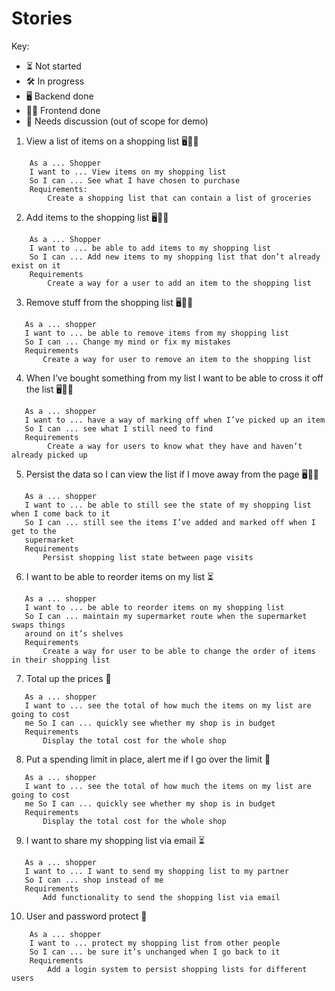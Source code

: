 # Stories

Key:
 - ⏳️ Not started
 - 🛠️ In progress
 - 🖥️ Backend done
 - 👩‍💻 Frontend done
 - 🤔 Needs discussion (out of scope for demo)

1. View a list of items on a shopping list 🖥️👩‍💻
```
    As a ... Shopper
    I want to ... View items on my shopping list
    So I can ... See what I have chosen to purchase
    Requirements:
        Create a shopping list that can contain a list of groceries
```

2. Add items to the shopping list 🖥️👩‍💻
```
    As a ... Shopper
    I want to ... be able to add items to my shopping list
    So I can ... Add new items to my shopping list that don’t already exist on it
    Requirements
        Create a way for a user to add an item to the shopping list
```


3. Remove stuff from the shopping list 🖥️👩‍💻
```
   As a ... shopper
   I want to ... be able to remove items from my shopping list
   So I can ... Change my mind or fix my mistakes
   Requirements
       Create a way for user to remove an item to the shopping list
```

4. When I’ve bought something from my list I want to be able to cross it off the list 🖥️👩‍💻
```
   As a ... shopper
   I want to ... have a way of marking off when I’ve picked up an item
   So I can ... see what I still need to find
   Requirements
        Create a way for users to know what they have and haven’t already picked up
```

5. Persist the data so I can view the list if I move away from the page 🖥️👩‍💻
```
   As a ... shopper
   I want to ... be able to still see the state of my shopping list when I come back to it
   So I can ... still see the items I’ve added and marked off when I get to the
   supermarket
   Requirements
       Persist shopping list state between page visits
```

6. I want to be able to reorder items on my list ⏳
```
   As a ... shopper
   I want to ... be able to reorder items on my shopping list
   So I can ... maintain my supermarket route when the supermarket swaps things
   around on it’s shelves
   Requirements
       Create a way for user to be able to change the order of items in their shopping list
```

7. Total up the prices 🤔
```
   As a ... shopper
   I want to ... see the total of how much the items on my list are going to cost
   me So I can ... quickly see whether my shop is in budget
   Requirements
       Display the total cost for the whole shop
```

8. Put a spending limit in place, alert me if I go over the limit 🤔
```
   As a ... shopper
   I want to ... see the total of how much the items on my list are going to cost
   me So I can ... quickly see whether my shop is in budget
   Requirements
       Display the total cost for the whole shop
```

9. I want to share my shopping list via email ⏳
```
   As a ... shopper
   I want to ... I want to send my shopping list to my partner
   So I can ... shop instead of me
   Requirements
       Add functionality to send the shopping list via email
```

10. User and password protect 🤔
```
    As a ... shopper
    I want to ... protect my shopping list from other people
    So I can ... be sure it’s unchanged when I go back to it
    Requirements
        Add a login system to persist shopping lists for different users
```